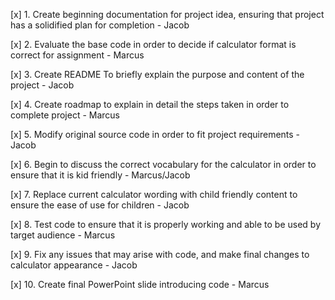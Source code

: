 [x] 1. Create beginning documentation for project idea, ensuring that project has a solidified plan for completion - Jacob

[x] 2. Evaluate the base code in order to decide if calculator format is correct for assignment - Marcus

[x] 3. Create README To briefly explain the purpose and content of the project - Jacob

[x] 4. Create roadmap to explain in detail the steps taken in order to complete project - Marcus

[x] 5. Modify original source code in order to fit project requirements - Jacob

[x] 6. Begin to discuss the correct vocabulary for the calculator in order to ensure that it is kid friendly - Marcus/Jacob

[x] 7. Replace current calculator wording with child friendly content to ensure the ease of use for children - Jacob

[x] 8. Test code to ensure that it is properly working and able to be used by target audience - Marcus

[x] 9. Fix any issues that may arise with code, and make final changes to calculator appearance - Jacob

[x] 10. Create final PowerPoint slide introducing code - Marcus

